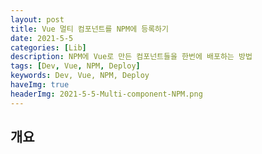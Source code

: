 ```yaml
---
layout: post
title: Vue 멀티 컴포넌트를 NPM에 등록하기
date: 2021-5-5
categories: [Lib]
description: NPM에 Vue로 만든 컴포넌트들을 한번에 배포하는 방법
tags: [Dev, Vue, NPM, Deploy]
keywords: Dev, Vue, NPM, Deploy
haveImg: true
headerImg: 2021-5-5-Multi-component-NPM.png
---
```


## 개요

